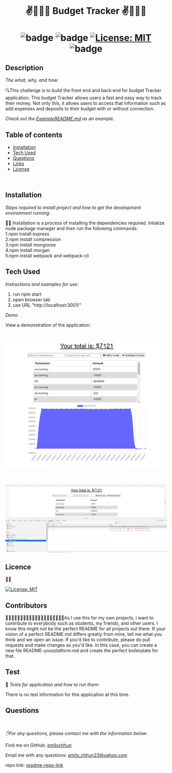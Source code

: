 <h1 align="center">✌️🤟🙏👋  Budget Tracker  ✌️🤟🙏👋</h1>
<h1 align="center">

![badge](https://img.shields.io/npm/v/npm.svg?logo=javascript)
![badge](https://img.shields.io/npm/v/npm.svg?logo=npm)
[![License: MIT](https://img.shields.io/badge/License-MIT-yellow.svg)](https://opensource.org/licenses/MIT)
![badge](https://img.shields.io/npm/v/npm.svg?logo=javascript)

</h1>

## Description 

  *The what, why, and how:* 
  
  🔍This challenge is to build the front end and back end for budget Tracker application. This budget Tracker allows users a fast and easy way to track their money.  Not only this, it allows users to access that information such as add expenses and deposits to their budget with or without connection.  

*Check out the [ExampleREADME.md](https://github.com/emilychhun/Budget-Tracker/blob/main/README.md) as an example.*
  <br />
 
  ## Table of contents
 - [Installation](#installation)
 - [Tech Used](#tech-used)
 - [Questions](#questions)
 - [Links](#links)
 - [License](#license) 
  <br />

 ## Installation

  *Steps required to install project and how to get the development environment running:*
  
💽💽 Installation is a process of installing the dependencies required. Intialize node package manager and then run the following commands:
  <br />
      1.npm install express
  <br />
      2.npm install compression
  <br />
      3.npm install mongoose
  <br />
      4.npm install morgan
  <br />
      5.npm install webpack and webpack-cli
  <br />

  
  
  ## Tech Used
  *Instructions and examples for use:*
    
 1. run npm start
 2. open browser tab
 3. use URL "http://localhost:3001/"

  
  *Demo*

  View a demonstration of the application:
  <br />
  
 <br />

  ![](./picture1.PNG)

  <br />
  
 ![](./picture2.PNG)
  
  ## Licence
  📝📑
  
  [![License: MIT](https://img.shields.io/badge/License-MIT-yellow.svg)](https://opensource.org/licenses/MIT)
  <br />
  
 
  ## Contributors
  💆🏽💆🏻‍♂️👳🏽👳🏽👳🏻‍♀️👨🏾‍🦽👨🏿‍🤝‍👨🏾As I use this for my own projects, i want to contribute to everybody such as students, my friends, and other users. I know this might not be the perfect README for all projects out there. If your vision of a perfect README.md differs greatly from mine, tell me what you think and we open an issue. If you'd like to contribute,  please do pull requests and make changes as you'd like. In this case, you can create a new file README-yourplatform.md and create the perfect boilerplate for that.
  <br />
 
 
  ## Test
  🥇 *Tests for application and how to run them:*
 
   There is no test information for this application at this time.
  <br />
 
  ## Questions
  <br />

   *✋For any questions, please contact me with the information below:*
  <br />

 Find me on GitHub: [emilychhun](https://github.com/emilychhun)
 <br />

  Email me with any questions: emily_chhun23@yahoo.com
  <br />

  repo link: [readme-repo-link](https://github.com/emilychhun/MVC-tech-blog)
   <br />
